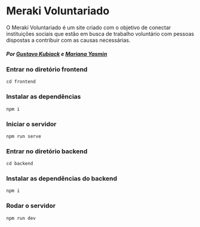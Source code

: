 # Meraki Voluntariado

O Meraki Voluntariado é um site criado com o objetivo de conectar instituições sociais que estão em busca de trabalho voluntário com pessoas dispostas a contribuir com as causas necessárias.

##### Por [Gustavo Kubiack](https://www.github.com/gustavokubiack) e [Mariana Yasmin](https://www.github.com/mariyasmin)

### Entrar no diretório frontend 
```
cd frontend
```
### Instalar as dependências 
```
npm i
```

### Iniciar o servidor
```
npm run serve 
```

### Entrar no diretório backend
```
cd backend
```
### Instalar as dependências do backend
```
npm i
```
### Rodar o servidor
```
npm run dev
```




